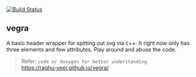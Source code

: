 [![Build Status](https://travis-ci.org/raghu-veer/vegra.svg?branch=master)](https://travis-ci.org/raghu-veer/vegra)
## vegra
 A basic header wrapper for spitting out svg via c++. 
  It right now only has three elements and few attributes.
  Play around and abuse the code.

  > Refer: `code or doxygen for better understanding`<br>
  > https://raghu-veer.github.io/vegra/
   
